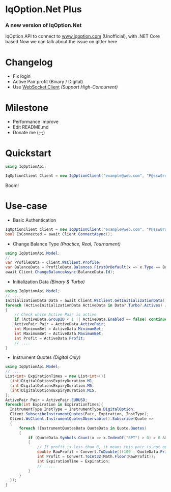 # IqOption.Net Plus

### A new version of IqOption.Net
IqOption API to connect to www.iqoption.com (Unofficial), with .NET Core based
Now we can talk about the issue on gitter here

# Changelog
- Fix login
- Active Pair profit (Binary / Digital)
- Use [WebSocket.Client](https://github.com/Marfusios/websocket-client) *(Support High-Concurrent)*

# Milestone
- Performance Improve
- Edit README.md
- Donate me (;-;)

# Quickstart

```csharp
using IqOptionApi;
```

```csharp
IqOptionClient Client = new IqOptionClient("example@web.com", "P@ssw0rd");
```
Boom!

# Use-case
- Basic Authentication
```csharp
IqOptionClient Client = new IqOptionClient("example@web.com", "P@ssw0rd");
bool IsConnected = await Client.ConnectAsync();
```
- Change Balance Type *(Practice, Real, Tournament)*
```csharp
using IqOptionApi.Model;
// ....
var ProfileData = Client.WsClient.Profile;
var BalanceData = ProfileData.Balances.FirstOrDefault(x => x.Type == BalanceType.Practice);
await Client.ChangeBalanceAsync(BalanceData.Id);
```
- Initialization Data *(Binary & Turbo)*
```csharp
using IqOptionApi.Model;
// ....
InitializationData Data = await Client.WsClient.GetInitializationData();
foreach (ActiveInitializationData ActiveData in Data?.Turbo?.Actives) // or Data?.Binary?.Actives
{
    // Check whice Active Pair is active
    if (ActiveData.GroupID < 1 || ActiveData.Enabled == false) continue;
    ActivePair Pair = ActiveData.ActivePair;
    int MinimumBet = ActiveData.MinimumBet;
    int MaximumBet = ActiveData.MaximumBet;
    int Profit = ActiveData.Profit;
    // ....
}
```
- Instrument Quotes *(Digital Only)*
```csharp
using IqOptionApi.Model;
// ....
List<int> ExpirationTimes = new List<int>(){ 
  (int)DigitalOptionsExpiryDuration.M1,
  (int)DigitalOptionsExpiryDuration.M5,
  (int)DigitalOptionsExpiryDuration.M15,
};
ActivePair Pair = ActivePair.EURUSD;
foreach(int Expiration in ExpirationTimes){
  InstrumentType InstType = InstrumentType.DigitalOption;
  Client.SubscribeInstrumentQuotes(Pair, Expiration, InstType);
  Client.WsClient.InstrumentQuotesObservable().Subscribe(Quote =>
  {
      foreach (InstrumentQuotesData QuoteData in Quote.Quotes)
      {
          if (QuoteData.Symbols.Count(x => x.IndexOf("SPT") > 0) > 0 && QuoteData.Price.Ask != null)
          {
              // If profit is less than 0, it means this pair is not open. 
              double RawProfit = Convert.ToDouble(((100 - QuoteData.Price.Ask) * 100) / QuoteData.Price.Ask);
              int Profit = Convert.ToInt32(Math.Floor(RawProfit));
              int ExpirationTime = Expiration;
              // .....
          }
      }
  });
}
```
